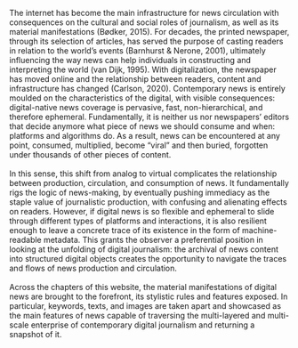 The internet has become the main infrastructure for news circulation with consequences on the cultural and social roles of journalism, as well as its material manifestations <span class="underline">(Bødker, 2015)</span>. For decades, the printed newspaper, through its selection of articles, has served the purpose of casting readers in relation to the world’s events (Barnhurst & Nerone, 2001), ultimately influencing the way news can help individuals in constructing and interpreting the world <span class="underline">(van Dijk, 1995)</span>. With digitalization, the newspaper has moved online and the relationship between readers, content and infrastructure has changed <span class="underline">(Carlson, 2020)</span>. Contemporary news is entirely moulded on the characteristics of the digital, with visible consequences: digital-native news coverage is pervasive, fast, non-hierarchical, and therefore ephemeral. Fundamentally, it is neither us nor newspapers’ editors that decide anymore what piece of news we should consume and when: platforms and algorithms do. As a result, news can be encountered at any point, consumed, multiplied, become “viral” and then buried, forgotten under thousands of other pieces of content. <br/><br/> In this sense, this shift from analog to virtual complicates the relationship between production, circulation, and consumption of news. It fundamentally rigs the logic of news-making, by eventually pushing immediacy as the staple value of journalistic production, with confusing and alienating effects on readers. However, if digital news is so flexible and ephemeral to slide through different types of platforms and interactions, it is also resilient enough to leave a concrete trace of its existence in the form of machine-readable metadata. This grants the observer a preferential position in looking at the unfolding of digital journalism: the archival of news content into structured digital objects creates the opportunity to navigate the traces and flows of news production and circulation. <br/><br/> Across the chapters of this website, the material manifestations of digital news are brought to the forefront, its stylistic rules and features exposed. In particular, keywords, texts, and images are taken apart and showcased as the main features of news capable of traversing the multi-layered and multi-scale enterprise of contemporary digital journalism and returning a snapshot of it.
